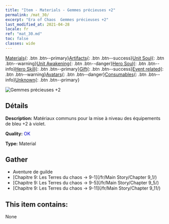 ```yaml
---
title: "Item - Materials - Gemmes précieuses +2"
permalink: /mat_30/
excerpt: "Era of Chaos  Gemmes précieuses +2"
last_modified_at: 2021-04-28
locale: fr
ref: "mat_30.md"
toc: false
classes: wide
---
```

 [Materials](/ItemsFR/){: .btn .btn--primary}[Artifacts](/ItemsFR/Artifacts/){: .btn .btn--success}[Unit Soul](/ItemsFR/UnitSoul/){: .btn .btn--warning}[Unit Awakening](/ItemsFR/UnitAwakening/){: .btn .btn--danger}[Hero Soul](/ItemsFR/HeroSoul/){: .btn .btn--info}[Hero Skill](/ItemsFR/HeroSkill/){: .btn .btn--primary}[Gift](/ItemsFR/Gift/){: .btn .btn--success}[Event related](/ItemsFR/Events/){: .btn .btn--warning}[Avatars](/ItemsFR/Avatars/){: .btn .btn--danger}[Consumables](/ItemsFR/Consumables/){: .btn .btn--info}[Unknown](/ItemsFR/Unknown/){: .btn .btn--primary}

 ![Gemmes précieuses +2](/images/t/i_cailiao_baoshi1.png)

## Détails
 **Description:** Matériaux communs pour la mise à niveau des équipements de bleu +2 à violet.

 **Quality:** <span style="color: #0000CD">OK</span>

 **Type:** Material

## Gather

*    Aventure de guilde 
*    [Chapitre 9: Les Terres du chaos -> 9-1](/fr/Main Story/Chapter 9_1/) 
*    [Chapitre 9: Les Terres du chaos -> 9-5](/fr/Main Story/Chapter 9_5/) 
*    [Chapitre 9: Les Terres du chaos -> 9-11](/fr/Main Story/Chapter 9_11/) 

## This item contains:

  None

